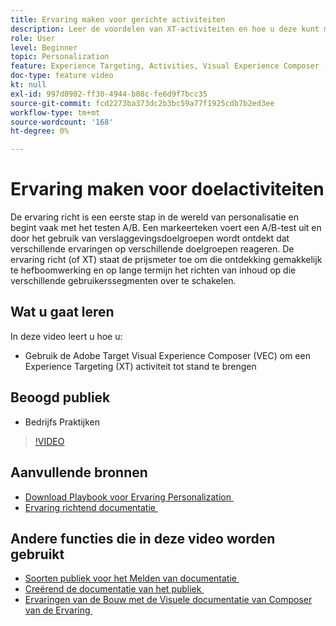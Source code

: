 ```yaml
---
title: Ervaring maken voor gerichte activiteiten
description: Leer de voordelen van XT-activiteiten en hoe u deze kunt maken en gebruiken. Met de Experience Targeting-activiteiten (XT) kunnen marketers specifieke inhoud voor een bepaald publiek afstemmen.
role: User
level: Beginner
topic: Personalization
feature: Experience Targeting, Activities, Visual Experience Composer (VEC)
doc-type: feature video
kt: null
exl-id: 997d0902-ff30-4944-b08c-fe6d9f7bcc35
source-git-commit: fcd2273ba373dc2b3bc59a77f1925cdb7b2ed3ee
workflow-type: tm+mt
source-wordcount: '168'
ht-degree: 0%

---
```


# Ervaring maken voor doelactiviteiten

De ervaring richt is een eerste stap in de wereld van personalisatie en begint vaak met het testen A/B. Een markeerteken voert een A/B-test uit en door het gebruik van verslaggevingsdoelgroepen wordt ontdekt dat verschillende ervaringen op verschillende doelgroepen reageren. De ervaring richt (of XT) staat de prijsmeter toe om die ontdekking gemakkelijk te hefboomwerking en op lange termijn het richten van inhoud op die verschillende gebruikerssegmenten over te schakelen.

## Wat u gaat leren

In deze video leert u hoe u:

* Gebruik de Adobe Target Visual Experience Composer (VEC) om een Experience Targeting (XT) activiteit tot stand te brengen

## Beoogd publiek

* Bedrijfs Praktijken

>[!VIDEO](https://video.tv.adobe.com/v/22418?quality=12)

## Aanvullende bronnen

* [&#x200B; Download Playbook voor Ervaring Personalization &#x200B;](https://guided.adobe.com/?promoid=K42KVXHD&mv=other&search=personalization+playbook#recommended/solutions/target)
* [&#x200B; Ervaring richtend documentatie &#x200B;](https://experienceleague.adobe.com/docs/target/using/activities/experience-targeting/experience-target.html?lang=nl-NL)

## Andere functies die in deze video worden gebruikt

* [&#x200B; Soorten publiek voor het Melden van documentatie &#x200B;](https://experienceleague.adobe.com/docs/target/using/audiences/managing-audience-filters.html?lang=nl-NL)
* [&#x200B; Creërend de documentatie van het publiek &#x200B;](https://experienceleague.adobe.com/docs/target/using/audiences/managing-audience-filters.html?lang=nl-NL)
* [&#x200B; Ervaringen van de Bouw met de Visuele documentatie van Composer van de Ervaring &#x200B;](https://experienceleague.adobe.com/docs/target/using/experiences/experiences.html?lang=nl-NL)
